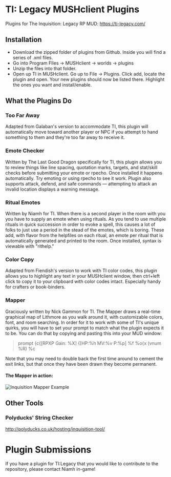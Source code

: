 # TI: Legacy MUSHclient Plugins
Plugins for The Inquisition: Legacy RP MUD: https://ti-legacy.com/

## Installation
* Download the zipped folder of plugins from Github. Inside you will find a series of .xml files. 
* Go into Program FIles -> MUSHclient -> worlds -> plugins
* Unzip the files into that folder.
* Open up TI in MUSHclient. Go up to File -> Plugins. Click add, locate the plugin and open. Your new plugins should now be listed there. Highlight the ones you want and install/enable.

## What the Plugins Do
### Too Far Away
Adapted from Galaban's version to accommodate TI, this plugin will automatically move toward another player or NPC if you attempt to hand something to them and they're too far away to receive it.
### Emote Checker
Written by The Last Good Dragon specifically for TI, this plugin allows you to review things like line spacing, quotation marks, targets, and stat/skill checks before submitting your emote or rpecho. Once installed it happens automatically. Try emoting or using rpecho to see it work. Plugin also supports attack, defend, and safe commands — attempting to attack an invalid location displays a warning message.
### Ritual Emotes
Written by Niamh for TI. When there is a second player in the room with you you have to supply an emote when using rituals. As you tend to use multiple rituals in quick succession in order to evoke a spell, this causes a lot of folks to just use a period in the stead of the emotes, which is boring. These add, with flavor from the helpfiles on each ritual, an emote per ritual that is automatically generated and printed to the room. Once installed, syntax is viewable with "rithelp."
### Color Copy
Adapted from Fiendish's version to work with TI color codes, this plugin allows you to highlight any text in your MUSHclient window, then ctrl+left click to copy it to your clipboard with color codes intact. Especially handy for crafters or book-binders.
### Mapper
Graciously written by Nick Gammon for TI. The Mapper draws a real-time graphical map of Lithmore as you walk around it, with customizable colors, font, and room searching. In order for it to work with some of TI's unique quirks, you will have to set your prompt to match what the plugin expects it to be. You can do that by copying and pasting this into your MUD window: 
>prompt {c{[RPXP Gain: %X] {[HP:%h MV:%v P:%p] %f %o{x (vnum %R) %c

Note that you may need to double back the first time around to cement the exit links, but that once they have been drawn they become permanent.

#### The Mapper in action:
![Inquisition Mapper Example](https://i.imgur.com/xsYlruj.png)

## Other Tools
### Polyducks' String Checker
http://polyducks.co.uk/hosting/inquisition-tool/

# Plugin Submissions
If you have a plugin for TI:Legacy that you would like to contribute to the repository, please contact Niamh in-game!
